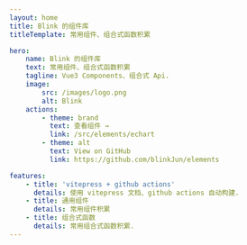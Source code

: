 ```yaml
---
layout: home
title: Blink 的组件库
titleTemplate: 常用组件、组合式函数积累

hero:
    name: Blink 的组件库
    text: 常用组件、组合式函数积累
    tagline: Vue3 Components、组合式 Api.
    image:
        src: /images/logo.png
        alt: Blink
    actions:
        - theme: brand
          text: 查看组件 →
          link: /src/elements/echart
        - theme: alt
          text: View on GitHub
          link: https://github.com/blinkJun/elements

features:
    - title: 'vitepress + github actions'
      details: 使用 vitepress 文档、github actions 自动构建.
    - title: 通用组件
      details: 常用组件积累
    - title: 组合式函数
      details: 常用组合式函数积累.
---
```


<!-- Placeholder -->
